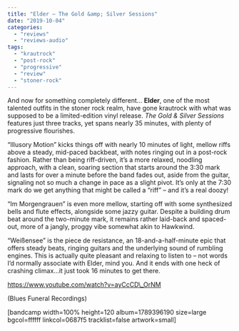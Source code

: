 ```yaml
---
title: "Elder – The Gold &amp; Silver Sessions"
date: "2019-10-04"
categories: 
  - "reviews"
  - "reviews-audio"
tags: 
  - "krautrock"
  - "post-rock"
  - "progressive"
  - "review"
  - "stoner-rock"
---
```


And now for something completely different… **Elder**, one of the most talented outfits in the stoner rock realm, have gone krautrock with what was supposed to be a limited-edition vinyl release. _The Gold & Silver Sessions_ features just three tracks, yet spans nearly 35 minutes, with plenty of progressive flourishes.

“Illusory Motion” kicks things off with nearly 10 minutes of light, mellow riffs above a steady, mid-paced backbeat, with notes ringing out in a post-rock fashion. Rather than being riff-driven, it’s a more relaxed, noodling approach, with a clean, soaring section that starts around the 3:30 mark and lasts for over a minute before the band fades out, aside from the guitar, signaling not so much a change in pace as a slight pivot. It’s only at the 7:30 mark do we get anything that might be called a “riff” – and it’s a real doozy!

“Im Morgengrauen” is even more mellow, starting off with some synthesized bells and flute effects, alongside some jazzy guitar. Despite a building drum beat around the two-minute mark, it remains rather laid-back and spaced-out, more of a jangly, proggy vibe somewhat akin to Hawkwind.

“Weißensee” is the piece de resistance, an 18-and-a-half-minute epic that offers steady beats, ringing guitars and the underlying sound of rumbling engines. This is actually quite pleasant and relaxing to listen to – not words I’d normally associate with Elder, mind you. And it ends with one heck of crashing climax…it just took 16 minutes to get there.

https://www.youtube.com/watch?v=ayCcCD\_OrNM

(Blues Funeral Recordings)

\[bandcamp width=100% height=120 album=1789396190 size=large bgcol=ffffff linkcol=0687f5 tracklist=false artwork=small\]
